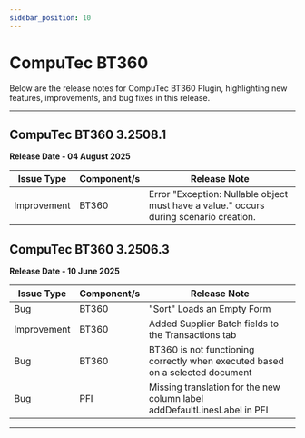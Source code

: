 ```yaml
---
sidebar_position: 10
---
```


# CompuTec BT360

Below are the release notes for CompuTec BT360 Plugin, highlighting new features, improvements, and bug fixes in this release.

---

## CompuTec BT360 3.2508.1

**Release Date - 04 August 2025**

| Issue Type | Component/s | Release Note |
| --- | --- | --- |
| Improvement | BT360 | Error "Exception: Nullable object must have a value." occurs during scenario creation. |

## CompuTec BT360 3.2506.3

**Release Date - 10 June 2025**

| Issue Type | Component/s | Release Note |
| --- | --- | --- |
| Bug | BT360 | "Sort" Loads an Empty Form |
| Improvement | BT360 | Added Supplier Batch fields to the Transactions tab |
| Bug | BT360 | BT360 is not functioning correctly when executed based on a selected document |
| Bug | PFI | Missing translation for the new column label addDefaultLinesLabel in PFI |

---
